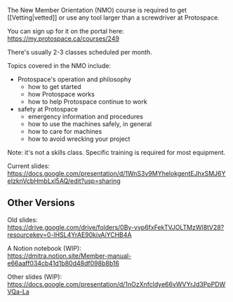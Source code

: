 The New Member Orientation (NMO) course is required to get [[Vetting|vetted]] or use any tool larger than a screwdriver at Protospace.

You can sign up for it on the portal here:  
<https://my.protospace.ca/courses/249>

There's usually 2-3 classes scheduled per month.

Topics covered in the NMO include:

- Protospace's operation and philosophy
	- how to get started
	- how Protospace works
	- how to help Protospace continue to work
- safety at Protospace
	- emergency information and procedures
	- how to use the machines safely, in general
	- how to care for machines
	- how to avoid wrecking your project

Note: it's not a skills class. Specific training is required for most equipment.

Current slides:  
<https://docs.google.com/presentation/d/1WnS3v9MYhelokgentEJhxSMJ6YeIzknVcbHmbLxl5AQ/edit?usp=sharing>

## Other Versions

Old slides:  
<https://drive.google.com/drive/folders/0By-vvp6fxFekTVJOLTMzWl8tV28?resourcekey=0-lHSL4YrAE90kivAiYCHB4A>

A Notion notebook (WIP):  
<https://dmitra.notion.site/Member-manual-e66aaff034cb41d1b80d48df098b8b16>

Other slides (WIP):  
<https://docs.google.com/presentation/d/1nOzXnfcldye66vWVYrJd3PpPDWVQa-La>

